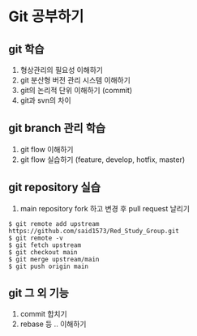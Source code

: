 # Git 공부하기

## git 학습
1. 형상관리의 필요성 이해하기
2. git 분산형 버전 관리 시스템 이해하기
3. git의 논리적 단위 이해하기 (commit)
4. git과 svn의 차이

## git branch 관리 학습
1. git flow 이해하기
2. git flow 실습하기 (feature, develop, hotfix, master)

## git repository 실습
1. main repository fork 하고 변경 후 pull request 날리기

```
$ git remote add upstream https://github.com/said1573/Red_Study_Group.git
$ git remote -v
$ git fetch upstream
$ git checkout main
$ git merge upstream/main
$ git push origin main
```

## git 그 외 기능
1. commit 합치기
2. rebase 등 .. 이해하기



